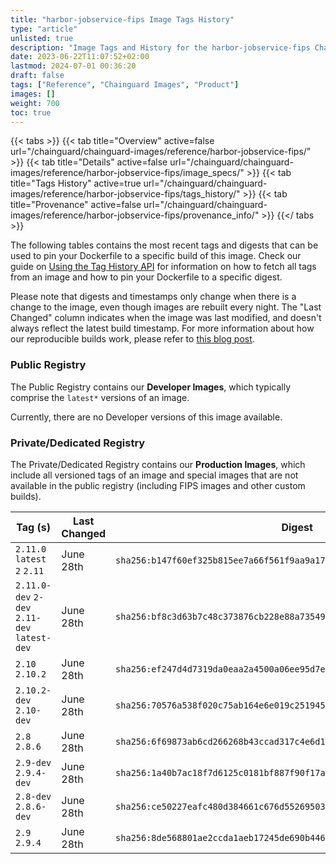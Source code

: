 ```yaml
---
title: "harbor-jobservice-fips Image Tags History"
type: "article"
unlisted: true
description: "Image Tags and History for the harbor-jobservice-fips Chainguard Image"
date: 2023-06-22T11:07:52+02:00
lastmod: 2024-07-01 00:36:20
draft: false
tags: ["Reference", "Chainguard Images", "Product"]
images: []
weight: 700
toc: true
---
```


{{< tabs >}}
{{< tab title="Overview" active=false url="/chainguard/chainguard-images/reference/harbor-jobservice-fips/" >}}
{{< tab title="Details" active=false url="/chainguard/chainguard-images/reference/harbor-jobservice-fips/image_specs/" >}}
{{< tab title="Tags History" active=true url="/chainguard/chainguard-images/reference/harbor-jobservice-fips/tags_history/" >}}
{{< tab title="Provenance" active=false url="/chainguard/chainguard-images/reference/harbor-jobservice-fips/provenance_info/" >}}
{{</ tabs >}}

The following tables contains the most recent tags and digests that can be used to pin your Dockerfile to a specific build of this image. Check our guide on [Using the Tag History API](/chainguard/chainguard-images/using-the-tag-history-api/) for information on how to fetch all tags from an image and how to pin your Dockerfile to a specific digest.

Please note that digests and timestamps only change when there is a change to the image, even though images are rebuilt every night. The "Last Changed" column indicates when the image was last modified, and doesn't always reflect the latest build timestamp. For more information about how our reproducible builds work, please refer to [this blog post](https://www.chainguard.dev/unchained/reproducing-chainguards-reproducible-image-builds).

### Public Registry
The Public Registry contains our **Developer Images**, which typically comprise the `latest*` versions of an image.

Currently, there are no Developer versions of this image available.

### Private/Dedicated Registry
The Private/Dedicated Registry contains our **Production Images**, which include all versioned tags of an image and special images that are not available in the public registry (including FIPS images and other custom builds).

| Tag (s)                                       | Last Changed | Digest                                                                    |
|-----------------------------------------------|--------------|---------------------------------------------------------------------------|
|  `2.11.0` `latest` `2` `2.11`                 | June 28th    | `sha256:b147f60ef325b815ee7a66f561f9aa9a17e38edbe5d0e21535bc3c3220e88e4d` |
|  `2.11.0-dev` `2-dev` `2.11-dev` `latest-dev` | June 28th    | `sha256:bf8c3d63b7c48c373876cb228e88a735499a511ff2f34575b71d122dbf36811b` |
|  `2.10` `2.10.2`                              | June 28th    | `sha256:ef247d4d7319da0eaa2a4500a06ee95d7e0745322c5f48bd2d329f17745aca91` |
|  `2.10.2-dev` `2.10-dev`                      | June 28th    | `sha256:70576a538f020c75ab164e6e019c25194573880f84846451c4be2bb9e9fcf6d7` |
|  `2.8` `2.8.6`                                | June 28th    | `sha256:6f69873ab6cd266268b43ccad317c4e6d16cc152993f3a295e5db08f9e6c89a7` |
|  `2.9-dev` `2.9.4-dev`                        | June 28th    | `sha256:1a40b7ac18f7d6125c0181bf887f90f17a64e53cf7805ec0a8532bfda2ed826d` |
|  `2.8-dev` `2.8.6-dev`                        | June 28th    | `sha256:ce50227eafc480d384661c676d552695035a20ba4ac82f64fada19f81970247a` |
|  `2.9` `2.9.4`                                | June 28th    | `sha256:8de568801ae2ccda1aeb17245de690b4462dcc27452e0423571b9aa47960a70d` |

